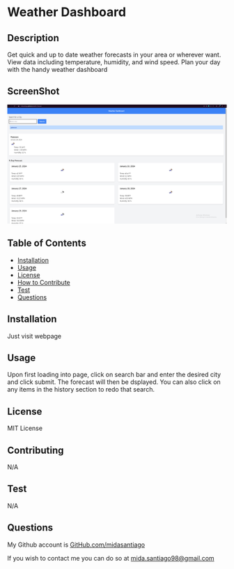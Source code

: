 # Weather Dashboard
    
## Description
    
Get quick and up to date weather forecasts in your area or wherever want. View data including temperature, humidity, and wind speed. Plan your day with the handy weather dashboard

## ScreenShot

![Full Web Page View](assets/image/Weather-SS.PNG)
    
## Table of Contents
    
- [Installation](#installation)
- [Usage](#usage)
- [License](#license)
- [How to Contribute](#contributing)
- [Test](#test)
- [Questions](#questions)
    
## Installation
    
Just visit webpage
    
## Usage
    
Upon first loading into page, click on search bar and enter the desired city and click submit. The forecast will then be dsplayed. You can also click on any items in the history section to redo that search.
    
## License
    
MIT License
    
## Contributing
    
N/A
    
## Test
    
N/A
    
## Questions
    
My Github account is [GitHub.com/midasantiago](github.com/midasantiago)
    
If you wish to contact me you can do so at mida.santiago98@gmail.com
